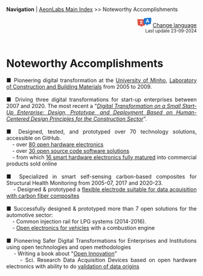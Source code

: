 **Navigation** | [AeonLabs Main Index](https://github.com/aeonSolutions/aeonSolutions/blob/main/aeonSolutions-Main-Index.md)  >> Noteworthy Accomplishments


<div align="right">
   <img height="25" src="https://github.com/aeonSolutions/aeonSolutions/blob/main/media/language-icon.png"> 
 <a href="https://github-com.translate.goog/aeonSolutions/aeonSolutions/blob/main/Noteworthy_Accomplishments.md?_x_tr_sl=en&_x_tr_tl=nl&_x_tr_hl=en&_x_tr_pto=wapp">Change language</a> <br>
<sup>Last update 23-09-2024</sup> 
</div>

<br>

<div align="justify">
  
# Noteworthy Accomplishments
■ Pioneering digital transformation at the [University of Minho](https://www.uminho.pt/EN/Pages/default.aspx), [Laboratory of Construction and Building Materials](https://civil.uminho.pt/laboratorios/materiais/) from 2005 to 2009. <br>
<br>
■ Driving three digital transformations for start-up enterprises between 2007 and 2020. The most recent a "*[Digital Transformation on a Small Start-Up Enterprise: Design, Prototype, and Deployment Based on Human-Centered Design Principles for the Construction Sector](https://aeonsolutions.github.io/publications/human-centered-logistics-construction/)*".  <br>
<br>
■ Designed, tested, and prototyped over 70 technology solutions, accessible on GitHub. <br>
&nbsp;&nbsp;&nbsp;&nbsp;-  over [80 open hardware electronics](https://aeonsolutions.github.io/portfolio/hardware_electronics/) <br>
&nbsp;&nbsp;&nbsp;&nbsp;-  over [30 open source code software solutions](https://github.com/aeonSolutions/aeonlabs-open-software-catalogue/blob/main/list_of_open_source_code_software.md) <br>
&nbsp;&nbsp;&nbsp;&nbsp;-  from which [16 smart hardware electronics fully matured](https://aeonsolutions.github.io/products/) into commercial products sold online <br>
<br>
■ Specialized in smart self-sensing carbon-based composites for Structural Health Monitoring from 2005-07, 2017 and 2020-23. <br>
&nbsp;&nbsp;&nbsp;&nbsp;- Designed & prototyped a [flexible electrode suitable for data acquisition with carbon fiber composites](https://journals.sagepub.com/doi/abs/10.1177/14759217231170001?journalCode=shma) <br>
<br>
■ Successfully designed & prototyped more than 7 open solutions for the automotive sector: <br>
&nbsp;&nbsp;&nbsp;&nbsp;- Common injection rail for LPG systems (2014-2016). <br>
&nbsp;&nbsp;&nbsp;&nbsp;- [Open electronics for vehicles](https://github.com/aeonSolutions/AeonLabs-AI-Volvo-MKII-Open-Hardware/wiki/ECU) with a combustion engine <br>
<br>
■ Pioneering Safer Digital Transformations for Enterprises and Institutions using open technologies and open methodologies <br>
&nbsp;&nbsp;&nbsp;&nbsp; - Writing a book about "[Open Innovation](https://github.com/aeonSolutions/aeonSolutions/blob/main/open-innovation-book-index.md)" <br>
&nbsp;&nbsp;&nbsp;&nbsp; - Sci. Research Data Acquisition Devices based on open hardware electronics with ability to do [validation of data origins](https://github.com/aeonSolutions/openScience-Smart-DAQ-to-Upload-Live-Experimental-Data-to-a-Data-Repository/wiki)  <br>



</div>
